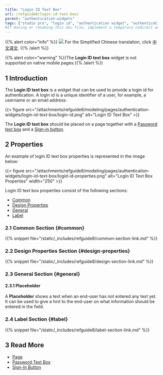 ```yaml
---
title: "Login ID Text Box"
url: /refguide8/login-id-text-box/
parent: "authentication-widgets"
tags: ["studio pro", "login id", "authentication widget", "authentication"]
#If moving or renaming this doc file, implement a temporary redirect and let the respective team know they should update the URL in the product. See Mapping to Products for more details.
---
```


{{% alert color="info" %}}
<img src="attachments/chinese-translation/china.png" style="display: inline-block; margin: 0" /> For the Simplified Chinese translation, click [中文译文](https://cdn.mendix.tencent-cloud.com/documentation/refguide8/login-id-text-box.pdf).
{{% /alert %}}

{{% alert color="warning" %}}The **Login ID text box** widget is not supported on native mobile pages.{{% /alert %}}

## 1 Introduction

The **Login ID text box** is a widget that can be used to provide a login id for authentication. A login id is a unique identifier of a user, for example, a username or an email address:

{{< figure src="/attachments/refguide8/modeling/pages/authentication-widgets/login-id-text-box/login-id.png" alt="Login ID Text Box" >}}

The **Login ID text box** should be placed on a page together with a [Password text box](/refguide8/password-text-box/) and a [Sign-in button](/refguide8/sign-in-button/).

## 2 Properties

An example of login ID text box properties is represented in the image below:

{{< figure src="/attachments/refguide8/modeling/pages/authentication-widgets/login-id-text-box/logid-id-properties.png" alt="Login ID Text Box Properties"   width="250"  >}}

Login ID text box properties consist of the following sections:

* [Common](#common) 
* [Design Properties](#design-properties)
* [General](#general)
* [Label](#label)

### 2.1 Common Section {#common}

{{% snippet file="/static/_includes/refguide8/common-section-link.md" %}}

### 2.2 Design Properties Section {#design-properties}

{{% snippet file="/static/_includes/refguide8/design-section-link.md" %}}

### 2.3 General Section {#general}

#### 2.3.1 Placeholder

A **Placeholder** shows a text when an end-user has not entered any text yet. It can be used to give a hint to the end-user on what information should be entered in the field.

### 2.4 Label Section {#label}

{{% snippet file="/static/_includes/refguide8/label-section-link.md" %}}

## 3 Read More

* [Page](/refguide8/page/)
* [Password Text Box](/refguide8/password-text-box/)
* [Sign-In Button](/refguide8/sign-in-button/)